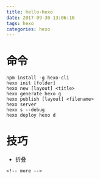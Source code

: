 ```yaml
---
title: hello-hexo
date: 2017-09-30 13:06:10
tags: hexo
categories: hexo
---
```


# 命令
```
npm install -g hexo-cli
hexo init [folder]
hexo new [layout] <title>
hexo generate hexo g
hexo publish [layout] <filename>
hexo server
hexo s --debug 
hexo deploy hexo d
```

# 技巧
- 折叠

```
<!-- more -->
```
